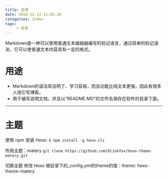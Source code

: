 ```yaml
---
title: 目录
date: 2018-12-13 11:05:30
categories: Index
tags: 
     - 目录
---
```


<!-- ### 1、[首页](index.md) -->

Markdown是一种可以使用普通文本编辑器编写的标记语言，通过简单的标记语法，它可以使普通文本内容具有一定的格式。

# 用途  

* Markdown的语法简洁明了、学习容易，而且功能比纯文本更强，因此有很多人用它写博客。
* 用于编写说明文档，并且以“README.MD”的文件名保存在软件的目录下面。

---

# 主题

使用 npm 安装 Hexo:
  `$ npm install -g hexo-cli`

所用主题：matery
`git clone https://github.com/blinkfox/hexo-theme-matery.git`

切换主题
修改 Hexo 根目录下的_config.yml的theme的值：theme: hexo-theme-matery
